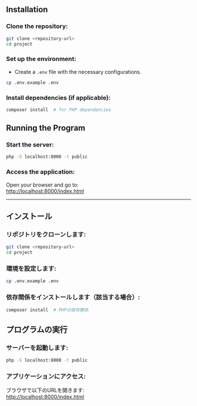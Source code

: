 
## Installation

### Clone the repository:

```bash
git clone <repository-url>
cd project
```

### Set up the environment:
- Create a `.env` file with the necessary configurations.

```bash
cp .env.example .env

```

### Install dependencies (if applicable):
```bash
composer install  # for PHP dependencies
```

## Running the Program

### Start the server:
```bash
php -S localhost:8000 -t public
```

### Access the application:
Open your browser and go to:  
[http://localhost:8000/index.html](http://localhost:8000/index.html)

---

## インストール

### リポジトリをクローンします:
```bash
git clone <repository-url>
cd project
```

### 環境を設定します:
```bash
cp .env.example .env
```

### 依存関係をインストールします（該当する場合）:
```bash
composer install  # PHPの依存関係
```

## プログラムの実行

### サーバーを起動します:
```bash
php -S localhost:8000 -t public
```

### アプリケーションにアクセス:
ブラウザで以下のURLを開きます:  
[http://localhost:8000/index.html](http://localhost:8000/index.html)
